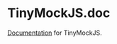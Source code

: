 TinyMockJS.doc
==============

[Documentation](http://milewgit.github.io/TinyMockJS.doc/) for TinyMockJS.

